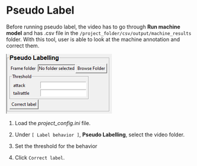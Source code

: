 # Pseudo Label
Before running pseudo label, the video has to go through **Run machine model** and has .csv file in the `/project_folder/csv/output/machine_results` folder.
With this tool, user is able to look at the machine annotation and correct them.

![](/images/pseudolabel.PNG)

1. Load the *project_config.ini* file.

2. Under `[ Label behavior ]`, **Pseudo Labelling**, select the video folder.

3. Set the threshold for the behavior

4. Click `Correct label`.
